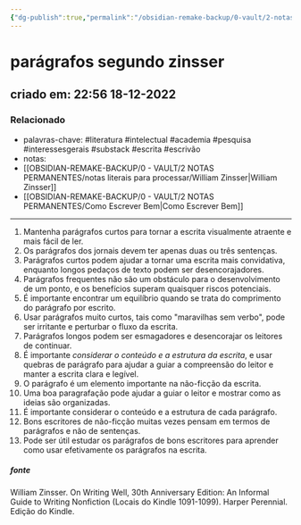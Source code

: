 ```yaml
---
{"dg-publish":true,"permalink":"/obsidian-remake-backup/0-vault/2-notas-permanentes/paragrafos-segundo-zinsser/","tags":["permanente","literatura","intelectual","academia","pesquisa","interessesgerais","substack","escrita","escrivão"],"dgHomeLink":true,"dgShowLocalGraph":true,"dgShowFileTree":true,"dgEnableSearch":true,"noteIcon":""}
---
```


# parágrafos segundo zinsser
## criado em: 22:56 18-12-2022

### Relacionado
- palavras-chave: #literatura #intelectual #academia #pesquisa #interessesgerais #substack #escrita #escrivão 
- notas: 
- [[OBSIDIAN-REMAKE-BACKUP/0 - VAULT/2 NOTAS PERMANENTES/notas literais para processar/William Zinsser\|William Zinsser]]
- [[OBSIDIAN-REMAKE-BACKUP/0 - VAULT/2 NOTAS PERMANENTES/Como Escrever Bem\|Como Escrever Bem]]
---
1.  Mantenha parágrafos curtos para tornar a escrita visualmente atraente e mais fácil de ler.
2.  Os parágrafos dos jornais devem ter apenas duas ou três sentenças.
3.  Parágrafos curtos podem ajudar a tornar uma escrita mais convidativa, enquanto longos pedaços de texto podem ser desencorajadores.
4.  Parágrafos frequentes não são um obstáculo para o desenvolvimento de um ponto, e os benefícios superam quaisquer riscos potenciais.
5.  É importante encontrar um equilíbrio quando se trata do comprimento do parágrafo por escrito.
6.  Usar parágrafos muito curtos, tais como "maravilhas sem verbo", pode ser irritante e perturbar o fluxo da escrita.
7.  Parágrafos longos podem ser esmagadores e desencorajar os leitores de continuar.
8.  É importante *considerar o conteúdo e a estrutura da escrita*, e usar quebras de parágrafo para ajudar a guiar a compreensão do leitor e manter a escrita clara e legível.
9.  O parágrafo é um elemento importante na não-ficção da escrita.
10.  Uma boa paragrafação pode ajudar a guiar o leitor e mostrar como as ideias são organizadas.
11.  É importante considerar o conteúdo e a estrutura de cada parágrafo.
12.  Bons escritores de não-ficção muitas vezes pensam em termos de parágrafos e não de sentenças.
13.  Pode ser útil estudar os parágrafos de bons escritores para aprender como usar efetivamente os parágrafos na escrita.


##### fonte
William Zinsser. On Writing Well, 30th Anniversary Edition: An Informal Guide to Writing Nonfiction (Locais do Kindle 1091-1099). Harper Perennial. Edição do Kindle. 